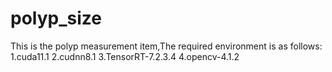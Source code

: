 # polyp_size
This is the polyp measurement item,The required environment is as follows:
1.cuda11.1
2.cudnn8.1
3.TensorRT-7.2.3.4
4.opencv-4.1.2
